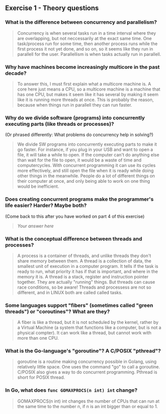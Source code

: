 Exercise 1 - Theory questions
-----------------------------
 
 ### What is the difference between concurrency and parallelism?
 > Concurrency is when several tasks run in a time interval where they are overlapping, but not neccessarily at the exact same time. One task/process run for some time, then another process runs while the first process it not yet done, and so on, so it seems like they run in parallell for the user. Parallellism is when tasks actually run in parallell. 
 
 
 ### Why have machines become increasingly multicore in the past decade?
 > To answer this, I must first explain what a multicore machine is. A core here just means a CPU, so a multicore machine is a machine that has one CPU, but makes it seem like it has several by making it seem like it is running more threads at once. This is probably the reason, because when things run in parallell they can run faster. 
 
 ### Why do we divide software (programs) into concurrently executing parts (like threads or processes)?
 (Or phrased differently: What problems do concurrency help in solving?)
 > We divide SW programs into concurrently executing parts to make it go faster. For instance, if you plug in your USB and want to open a file, it will take a while to open. If the computer can't do anything else than wait for the file to open, it would be a waste of time and computercycles. With concurrent programming it can use its cycles more effectively, and still open the file when it is ready while doing other things in the meanwhile. People do a lot of different things on their computer at once, and only being able to work on one thing would be inefficient.
 
 ### Does creating concurrent programs make the programmer's life easier? Harder? Maybe both?
 (Come back to this after you have worked on part 4 of this exercise)
 > *Your answer here*
 
 ### What is the conceptual difference between threads and processes?
 > A process is a container of threads, and unlike threads they don't share memory between them. A thread is a collection of data, the smallest unit of execution in a computer program. It tells if the task is ready to run, what priority it has if that is important, and where in the memory it is. A thread is a stack, register and instruction pointer together. They are actually "running" things. But threads can cause race conditions, so be aware! Threads and processess are not so different, and in LINUX both are called called tasks. 
 
 ### Some languages support "fibers" (sometimes called "green threads") or "coroutines"? What are they?
 > A fiber is like a thread, but it is not scheduled by the kernel, rather by a Virtual Machine (a system that functions like a computer, but is not a physical compter). It can work like a thread, but cannot work with more than one CPU. 
 
 ### What is the Go-language's "goroutine"? A C/POSIX "pthread"?
 > goroutine is a routine making concurrency possible in Golang, using relatively little space. One uses the command "go" to call a goroutine. C/POSIX also gives a way to do concurrent programming. Pthread is short for POSIX thread.
 
 ### In Go, what does `func GOMAXPROCS(n int) int` change? 
 > GOMAXPROCS(n int) int changes the number of CPUs that can run at the same time to the number n, if n is an int bigger than or equal to 1. 



 
 
 
 
